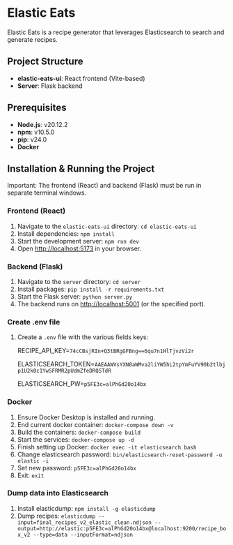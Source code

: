 # Elastic Eats

Elastic Eats is a recipe generator that leverages Elasticsearch to search and generate recipes.

## Project Structure

- **elastic-eats-ui**: React frontend (Vite-based)
- **Server**: Flask backend

## Prerequisites

- **Node.js**: v20.12.2
- **npm**: v10.5.0
- **pip**: v24.0
- **Docker**

## Installation & Running the Project

Important: The frontend (React) and backend (Flask) must be run in separate terminal windows.

### Frontend (React)

1. Navigate to the `elastic-eats-ui` directory:
   ```cd elastic-eats-ui```
2. Install dependencies:
   ```npm install```
3. Start the development server:
   ```npm run dev```
4. Open [http://localhost:5173](http://localhost:5173) in your browser.

### Backend (Flask)

1. Navigate to the `server` directory:
   ```cd server```
2. Install packages:
   ```pip install -r requirements.txt```
3. Start the Flask server:
   ```python server.py```
4. The backend runs on [http://localhost:5001](http://localhost:5001) (or the specified port).

### Create .env file

1. Create a `.env` file with the various fields keys:
   
   RECIPE_API_KEY=```74cCBsjRIn+Q3tBRgGFBng==6qu7n1HlTjvzVi2r```

   ELASTICSEARCH_TOKEN=```AAEAAWVsYXN0aWMva2liYW5hL2tpYmFuYV90b2tlbjp1U2k0c1YwSFRMR2pUdmZfeDRQSTdR```

   ELASTICSEARCH_PW=```p5FE3c=alPhGd20o14bx```

### Docker

1. Ensure Docker Desktop is installed and running.
2. End current docker container:
   ```docker-compose down -v```
3. Build the containers:
   ```docker-compose build```
4. Start the services:
   ```docker-compose up -d```
5. Finish setting up Docker:
   ```docker exec -it elasticsearch bash```
6. Change elasticsearch password:
   ```bin/elasticsearch-reset-password -u elastic -i```
7. Set new password:
   ```p5FE3c=alPhGd20o14bx```
8. Exit:
   ```exit```

### Dump data into Elasticsearch

1. Install elasticdump:
   ```npm install -g elasticdump```
2. Dump recipes:
   ```elasticdump --input=final_recipes_v2_elastic_clean.ndjson --output=http://elastic:p5FE3c=alPhGd20o14bx@localhost:9200/recipe_box_v2 --type=data --inputFormat=ndjson```
